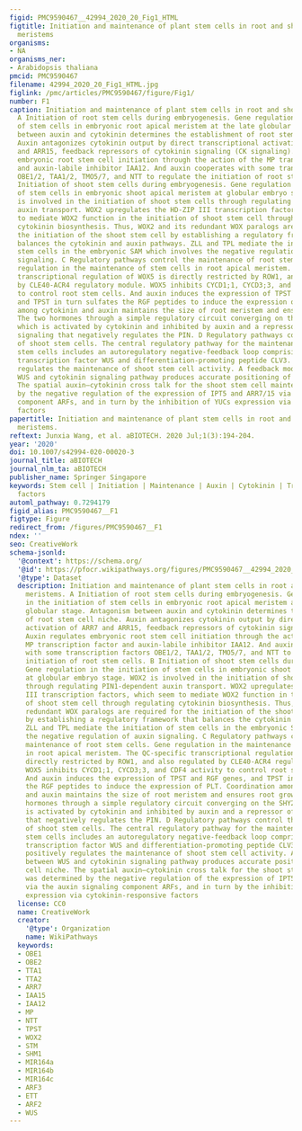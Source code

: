 ```yaml
---
figid: PMC9590467__42994_2020_20_Fig1_HTML
figtitle: Initiation and maintenance of plant stem cells in root and shoot apical
  meristems
organisms:
- NA
organisms_ner:
- Arabidopsis thaliana
pmcid: PMC9590467
filename: 42994_2020_20_Fig1_HTML.jpg
figlink: /pmc/articles/PMC9590467/figure/Fig1/
number: F1
caption: Initiation and maintenance of plant stem cells in root and shoot apical meristems.
  A Initiation of root stem cells during embryogenesis. Gene regulation in the initiation
  of stem cells in embryonic root apical meristem at the late globular stage. Antagonism
  between auxin and cytokinin determines the establishment of root stem cell niche.
  Auxin antagonizes cytokinin output by direct transcriptional activation of ARR7
  and ARR15, feedback repressors of cytokinin signaling (CK signaling). Auxin regulates
  embryonic root stem cell initiation through the action of the MP transcription factor
  and auxin-labile inhibitor IAA12. And auxin cooperates with some transcription factors
  OBE1/2, TAA1/2, TMO5/7, and NTT to regulate the initiation of root stem cells. B
  Initiation of shoot stem cells during embryogenesis. Gene regulation in the initiation
  of stem cells in embryonic shoot apical meristem at globular embryo stage. WOX2
  is involved in the initiation of shoot stem cells through regulating PIN1-dependent
  auxin transport. WOX2 upregulates the HD-ZIP III transcription factors, which seem
  to mediate WOX2 function in the initiation of shoot stem cell through regulating
  cytokinin biosynthesis. Thus, WOX2 and its redundant WOX paralogs are required for
  the initiation of the shoot stem cell by establishing a regulatory framework that
  balances the cytokinin and auxin pathways. ZLL and TPL mediate the initiation of
  stem cells in the embryonic SAM which involves the negative regulation of auxin
  signaling. C Regulatory pathways control the maintenance of root stem cells. Gene
  regulation in the maintenance of stem cells in root apical meristem. The QC-specific
  transcriptional regulation of WOX5 is directly restricted by ROW1, and also regulated
  by CLE40-ACR4 regulatory module. WOX5 inhibits CYCD1;1, CYCD3;3, and CDF4 activity
  to control root stem cells. And auxin induces the expression of TPST and RGF genes,
  and TPST in turn sulfates the RGF peptides to induce the expression of PLT. Coordination
  among cytokinin and auxin maintains the size of root meristem and ensures root growth.
  The two hormones through a simple regulatory circuit converging on the SHY2 protein,
  which is activated by cytokinin and inhibited by auxin and a repressor of auxin
  signaling that negatively regulates the PIN. D Regulatory pathways control the maintenance
  of shoot stem cells. The central regulatory pathway for the maintenance of shoot
  stem cells includes an autoregulatory negative-feedback loop comprising stem cell-promoting
  transcription factor WUS and differentiation-promoting peptide CLV3. Cytokinin positively
  regulates the maintenance of shoot stem cell activity. A feedback module between
  WUS and cytokinin signaling pathway produces accurate positioning of stem cell niche.
  The spatial auxin–cytokinin cross talk for the shoot stem cell maintenance was determined
  by the negative regulation of the expression of IPT5 and ARR7/15 via the auxin signaling
  component ARFs, and in turn by the inhibition of YUCs expression via cytokinin-responsive
  factors
papertitle: Initiation and maintenance of plant stem cells in root and shoot apical
  meristems.
reftext: Junxia Wang, et al. aBIOTECH. 2020 Jul;1(3):194-204.
year: '2020'
doi: 10.1007/s42994-020-00020-3
journal_title: aBIOTECH
journal_nlm_ta: aBIOTECH
publisher_name: Springer Singapore
keywords: Stem cell | Initiation | Maintenance | Auxin | Cytokinin | Transcription
  factors
automl_pathway: 0.7294179
figid_alias: PMC9590467__F1
figtype: Figure
redirect_from: /figures/PMC9590467__F1
ndex: ''
seo: CreativeWork
schema-jsonld:
  '@context': https://schema.org/
  '@id': https://pfocr.wikipathways.org/figures/PMC9590467__42994_2020_20_Fig1_HTML.html
  '@type': Dataset
  description: Initiation and maintenance of plant stem cells in root and shoot apical
    meristems. A Initiation of root stem cells during embryogenesis. Gene regulation
    in the initiation of stem cells in embryonic root apical meristem at the late
    globular stage. Antagonism between auxin and cytokinin determines the establishment
    of root stem cell niche. Auxin antagonizes cytokinin output by direct transcriptional
    activation of ARR7 and ARR15, feedback repressors of cytokinin signaling (CK signaling).
    Auxin regulates embryonic root stem cell initiation through the action of the
    MP transcription factor and auxin-labile inhibitor IAA12. And auxin cooperates
    with some transcription factors OBE1/2, TAA1/2, TMO5/7, and NTT to regulate the
    initiation of root stem cells. B Initiation of shoot stem cells during embryogenesis.
    Gene regulation in the initiation of stem cells in embryonic shoot apical meristem
    at globular embryo stage. WOX2 is involved in the initiation of shoot stem cells
    through regulating PIN1-dependent auxin transport. WOX2 upregulates the HD-ZIP
    III transcription factors, which seem to mediate WOX2 function in the initiation
    of shoot stem cell through regulating cytokinin biosynthesis. Thus, WOX2 and its
    redundant WOX paralogs are required for the initiation of the shoot stem cell
    by establishing a regulatory framework that balances the cytokinin and auxin pathways.
    ZLL and TPL mediate the initiation of stem cells in the embryonic SAM which involves
    the negative regulation of auxin signaling. C Regulatory pathways control the
    maintenance of root stem cells. Gene regulation in the maintenance of stem cells
    in root apical meristem. The QC-specific transcriptional regulation of WOX5 is
    directly restricted by ROW1, and also regulated by CLE40-ACR4 regulatory module.
    WOX5 inhibits CYCD1;1, CYCD3;3, and CDF4 activity to control root stem cells.
    And auxin induces the expression of TPST and RGF genes, and TPST in turn sulfates
    the RGF peptides to induce the expression of PLT. Coordination among cytokinin
    and auxin maintains the size of root meristem and ensures root growth. The two
    hormones through a simple regulatory circuit converging on the SHY2 protein, which
    is activated by cytokinin and inhibited by auxin and a repressor of auxin signaling
    that negatively regulates the PIN. D Regulatory pathways control the maintenance
    of shoot stem cells. The central regulatory pathway for the maintenance of shoot
    stem cells includes an autoregulatory negative-feedback loop comprising stem cell-promoting
    transcription factor WUS and differentiation-promoting peptide CLV3. Cytokinin
    positively regulates the maintenance of shoot stem cell activity. A feedback module
    between WUS and cytokinin signaling pathway produces accurate positioning of stem
    cell niche. The spatial auxin–cytokinin cross talk for the shoot stem cell maintenance
    was determined by the negative regulation of the expression of IPT5 and ARR7/15
    via the auxin signaling component ARFs, and in turn by the inhibition of YUCs
    expression via cytokinin-responsive factors
  license: CC0
  name: CreativeWork
  creator:
    '@type': Organization
    name: WikiPathways
  keywords:
  - OBE1
  - OBE2
  - TTA1
  - TTA2
  - ARR7
  - IAA15
  - IAA12
  - MP
  - NTT
  - TPST
  - WOX2
  - STM
  - SHM1
  - MIR164a
  - MIR164b
  - MIR164c
  - ARF3
  - ETT
  - ARF2
  - WUS
---
```

